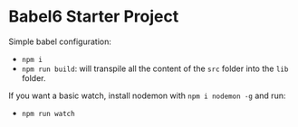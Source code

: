 # Babel6 Starter Project

Simple babel configuration:

- `npm i`
- `npm run build`: will transpile all the content of the `src` folder into the `lib` folder.

If you want a basic watch, install nodemon with `npm i nodemon -g` and run:

- `npm run watch`

